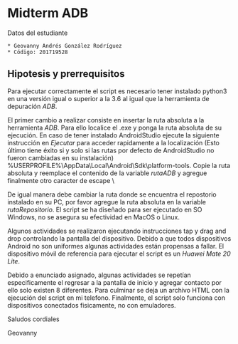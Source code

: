 # Midterm ADB
Datos del estudiante

    * Geovanny Andrés González Rodríguez
    * Código: 201719528

## Hipotesis y prerrequisitos
Para ejecutar correctamente el script es necesario tener instalado python3 en una versión igual o superior a la 3.6 al igual que la herramienta de depuración _ADB_.

El primer cambio a realizar consiste en insertar la ruta absoluta a la herramienta _ADB_. Para ello localice el .exe y ponga la ruta absoluta de su ejecución. En caso de tener instalado AndroidStudio ejecute la siguiente instrucción en _Ejecutar_ para acceder rapidamente a la localización (Esto último tiene éxito si y solo si las rutas por defecto de AndroidStudio no fueron cambiadas en su instalación) %USERPROFILE%\AppData\Local\Android\Sdk\platform-tools\. Copie la ruta absoluta y reemplace el contenido de la variable _rutaADB_ y agregue finalmente otro caracter de escape \

De igual manera debe cambiar la ruta donde se encuentra el repostorio instalado en su PC, por favor agregue la ruta absoluta en la variable _rutaRepositorio_. El script se ha diseñado para ser ejecutado en SO Windows, no se asegura su efectividad en MacOS o Linux. 

Algunos actividades se realizaron ejecutando instrucciones tap y drag and drop controlando la pantalla del dispositivo. Debido a que todos dispositivos Android no son uniformes algunas actividades están propensas a fallar. El dispositivo móvil de referencia para ejecutar el script es un _Huawei Mate 20 Lite_.

Debido a enunciado asignado, algunas actividades se repetían especificamente el regresar a la pantalla de inicio y agregar contacto por ello solo existen 8 diferentes. Para culminar se deja un archivo HTML con la ejecución del script en mi telefono. Finalmente, el script solo funciona con dispositivos conectados fisicamente, no con emuladores.

Saludos cordiales 

Geovanny



